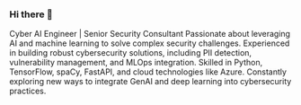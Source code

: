 ### Hi there 👋

Cyber AI Engineer | Senior Security Consultant
Passionate about leveraging AI and machine learning to solve complex security challenges. Experienced in building robust cybersecurity solutions, including PII detection, vulnerability management, and MLOps integration. Skilled in Python, TensorFlow, spaCy, FastAPI, and cloud technologies like Azure. Constantly exploring new ways to integrate GenAI and deep learning into cybersecurity practices.
<!--
- 👯 I’m looking to collaborate on .
- 🤔 I’m looking for help with ...
- 💬 Ask me about ...

- 😄 Pronouns: ...
- ⚡ Fun fact: ...
-->
